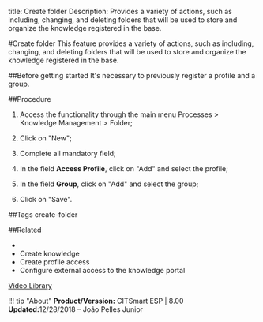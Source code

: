 title: Create folder 
Description:  Provides a variety of actions, such as including, changing, and deleting folders that will be used to store and organize the knowledge registered in the base.

#Create folder
This feature provides a variety of actions, such as including, changing, and deleting folders that will be used to store and organize the knowledge registered in the base.

##Before getting started
It's necessary to previously register a profile and a group.

##Procedure
1.  Access the functionality through the main menu Processes \> Knowledge Management \> Folder;

2.  Click on "New";
3.  Complete all mandatory field;
4.  In the field **Access Profile**, click on "Add" and select the profile;
5.  In the field **Group**, click on "Add" and select the group;
6.  Click on "Save".

##Tags
create-folder

##Related
- [Register group]: https://www.mozilla.org
- Create knowledge  
- Create profile access  
- Configure external access to the knowledge portal  

<i class='fa fa-youtube-play  fa-2x' style='color:#97ce17;vertical-align: middle;'> </i> [Video Library](https://www.youtube.com/playlist?list=PLB5qK2uzf2ROOaL7DsS86sLx4ilNgruEc)

!!! tip "About"
    <b>Product/Verssion:</b> CITSmart ESP | 8.00 &nbsp;&nbsp;
    <b>Updated:</b>12/28/2018 – João Pelles Junior 
